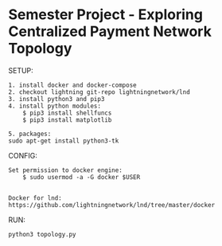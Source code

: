 # Semester Project - Exploring Centralized Payment Network Topology


SETUP:

	1. install docker and docker-compose
	2. checkout lightning git-repo lightningnetwork/lnd
	3. install python3 and pip3
	4. install python modules: 
		$ pip3 install shellfuncs
		$ pip3 install matplotlib

	5. packages:
	sudo apt-get install python3-tk


CONFIG:

	Set permission to docker engine:
		$ sudo usermod -a -G docker $USER


	Docker for lnd:
	https://github.com/lightningnetwork/lnd/tree/master/docker


RUN:

	python3 topology.py
